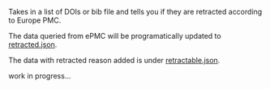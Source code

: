 Takes in a list of DOIs or bib file and tells you if they are retracted according to Europe PMC.

The data queried from ePMC will be programatically updated to [retracted.json](https://raw.githubusercontent.com/jmillanacosta/retractable/main/data/retracted.json).

The data with retracted reason added is under [retractable.json](https://raw.githubusercontent.com/jmillanacosta/retractable/main/data/retractable.json).


work in progress...
